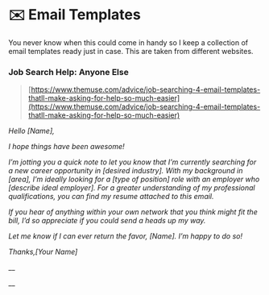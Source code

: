 # ✉️ Email Templates

You never know when this could come in handy so I keep a collection of email templates ready just in case. This are taken from different websites.

### Job Search Help: Anyone Else 

> [https://www.themuse.com/advice/job-searching-4-email-templates-thatll-make-asking-for-help-so-much-easier](https://www.themuse.com/advice/job-searching-4-email-templates-thatll-make-asking-for-help-so-much-easier)

_Hello \[Name\],_

_I hope things have been awesome!_

_I’m jotting you a quick note to let you know that I’m currently searching for a new career opportunity in \[desired industry\]. With my background in \[area\], I’m ideally looking for a \[type of position\] role with an employer who \[describe ideal employer\]. For a greater understanding of my professional qualifications, you can find my resume attached to this email._

_If you hear of anything within your own network that you think might fit the bill, I’d so appreciate if you could send a heads up my way._

_Let me know if I can ever return the favor, \[Name\]. I’m happy to do so!_

_Thanks,\[Your Name\]_

\_\_

\_\_


